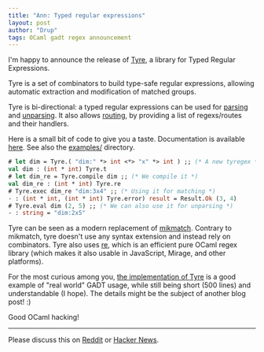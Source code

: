 ```yaml
---
title: "Ann: Typed regular expressions"
layout: post
author: "Drup"
tags: OCaml gadt regex announcement
---
```


I'm happy to announce the release of [Tyre][tyre], a library for Typed Regular Expressions.
<!--more-->

[tyre]: https://github.com/Drup/tyre
Tyre is a set of combinators to build type-safe regular expressions, allowing automatic extraction and modification of matched groups.

Tyre is bi-directional: a typed regular expressions can be used for [parsing][] and [unparsing][]. It also allows [routing][], by providing a list of regexs/routes and their handlers.

Here is a small bit of code to give you a taste. Documentation is available [here][doc]. See also the [examples/][examples] directory.

```ocaml
# let dim = Tyre.( "dim:" *> int <*> "x" *> int ) ;; (* A new tyregex *)
val dim : (int * int) Tyre.t
# let dim_re = Tyre.compile dim ;; (* We compile it *)
val dim_re : (int * int) Tyre.re
# Tyre.exec dim_re "dim:3x4" ;; (* Using it for matching *)
- : (int * int, (int * int) Tyre.error) result = Result.Ok (3, 4)
# Tyre.eval dim (2, 5) ;; (* We can also use it for unparsing *)
- : string = "dim:2x5"
```

[examples]: https://github.com/Drup/tyre/blob/master/examples
[doc]: https://drup.github.io/tyre/0.1/Tyre.html
[routing]: https://drup.github.io/tyre/0.1/Tyre.html#routing
[parsing]: https://drup.github.io/tyre/0.1/Tyre.html#matching
[unparsing]: https://drup.github.io/tyre/0.1/Tyre.html#eval

Tyre can be seen as a modern replacement of [mikmatch][]. Contrary to mikmatch, tyre doesn't use any syntax extension and instead rely on combinators. Tyre also uses [re][], which is an efficient pure OCaml regex library (which makes it also usable in JavaScript, Mirage, and other platforms).

[mikmatch]: http://mjambon.com/micmatch.html
[re]: https://github.com/ocaml/ocaml-re

For the most curious among you, [the implementation of Tyre][implem] is a good example of "real world" GADT usage, while still being short (500 lines) and understandable (I hope). The details might be the subject of another blog post! :)

[implem]: https://github.com/Drup/tyre/blob/master/src/tyre.ml

Good OCaml hacking!

------

Please discuss this on [Reddit](https://dd.reddit.com/r/ocaml/comments/4xfzi3/tyre_a_library_for_typed_regular_expressions/) or [Hacker News](https://news.ycombinator.com/item?id=12292389).
